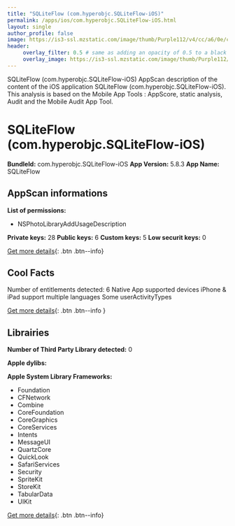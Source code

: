 ```yaml
---
title: "SQLiteFlow (com.hyperobjc.SQLiteFlow-iOS)"
permalink: /apps/ios/com.hyperobjc.SQLiteFlow-iOS.html
layout: single
author_profile: false
image: https://is3-ssl.mzstatic.com/image/thumb/Purple112/v4/cc/a6/0e/cca60e71-234b-ac1a-07c9-6d00a763f54f/AppIcon-0-1x_U007emarketing-0-7-0-sRGB-85-220.png/512x512bb.jpg
header: 
     overlay_filter: 0.5 # same as adding an opacity of 0.5 to a black background
     overlay_image: https://is3-ssl.mzstatic.com/image/thumb/Purple112/v4/cc/a6/0e/cca60e71-234b-ac1a-07c9-6d00a763f54f/AppIcon-0-1x_U007emarketing-0-7-0-sRGB-85-220.png/512x512bb.jpg
---
```

SQLiteFlow (com.hyperobjc.SQLiteFlow-iOS) AppScan description of the content of the iOS application SQLiteFlow (com.hyperobjc.SQLiteFlow-iOS). This analysis is based on the Mobile App Tools : AppScore, static analysis, Audit and the Mobile Audit App Tool.

# SQLiteFlow (com.hyperobjc.SQLiteFlow-iOS)

**BundleId:** com.hyperobjc.SQLiteFlow-iOS
**App Version:** 5.8.3
**App Name:** SQLiteFlow


## AppScan informations 

**List of permissions:** 
- NSPhotoLibraryAddUsageDescription
  
  
**Private keys:** 28
**Public keys:** 6
**Custom keys:** 5
**Low securit keys:** 0
  
[Get more details](/pricing.html){: .btn .btn--info}

## Cool Facts

Number of entitlements detected: 6
Native App
supported devices iPhone & iPad
support multiple languages
Some userActivityTypes
  
[Get more details](/pricing.html){: .btn .btn--info }

## Librairies 
**Number of Third Party Library detected:** 0


**Apple dylibs:**


**Apple System Library Frameworks:**
- Foundation
- CFNetwork
- Combine
- CoreFoundation
- CoreGraphics
- CoreServices
- Intents
- MessageUI
- QuartzCore
- QuickLook
- SafariServices
- Security
- SpriteKit
- StoreKit
- TabularData
- UIKit


  
[Get more details](/pricing.html){: .btn .btn--info}

